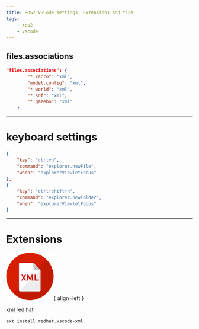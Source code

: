 ```yaml
---
title: ROS2 VSCode settings, Extensions and tips
tags:
    - ros2
    - vscode
---
```


## files.associations

```json
"files.associations": {
        "*.xacro": "xml",
        "model.config": "xml",
        "*.world": "xml",
        "*.sdf": "xml",
        "*.gazebo": "xml"
    }
```

---

# keyboard settings

```json title=".config/Code/User/keybindings.json"
{
    "key": "ctrl+n",
    "command": "explorer.newFile",
    "when": "explorerViewletFocus"
},
{
    "key": "ctrl+shift+n",
    "command": "explorer.newFolder",
    "when": "explorerViewletFocus"
}
```

---

# Extensions

![](2022-11-12-07-57-17.png){ align=left }

[xml red hat](https://marketplace.visualstudio.com/items?itemName=redhat.vscode-xml)

```
ext install redhat.vscode-xml
```




